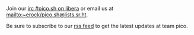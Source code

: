 Join our [irc #pico.sh on libera](https://web.libera.chat/#pico.sh) or email us at
[mailto:~erock/pico.sh@lists.sr.ht](mailto:mailto:~erock/pico.sh@lists.sr.ht).

Be sure to subscribe to our [rss feed](/rss) to get the latest updates at team
pico.

